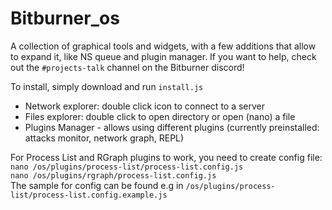 # Bitburner_os
A collection of graphical tools and widgets, with a few additions that allow to expand it, like NS queue and plugin manager. If you want to help, check out the `#projects-talk` channel on the Bitburner discord!

To install, simply download and run `install.js`

* Network explorer: double click icon to connect to a server
* Files explorer: double click to open directory or open (nano) a file
* Plugins Manager - allows using different plugins (currently preinstalled: attacks monitor, network graph, REPL) 

For Process List and RGraph plugins to work, you need to create config file: <br/>
`nano /os/plugins/process-list/process-list.config.js` <br/>
`nano /os/plugins/rgraph/process-list.config.js` <br/>
The sample for config can be found e.g in `/os/plugins/process-list/process-list.config.example.js` <br/>
